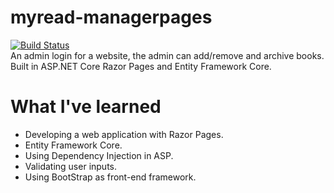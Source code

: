 # myread-managerpages
[![Build Status](https://dev.azure.com/mmmolin78/mmmolin/_apis/build/status/mmmolin.myread-managerpages?branchName=master)](https://dev.azure.com/mmmolin78/mmmolin/_build/latest?definitionId=6&branchName=master)\
An admin login for a website, the admin can add/remove and archive books.\
Built in ASP.NET Core Razor Pages and Entity Framework Core.


# What I've learned
* Developing a web application with Razor Pages.
* Entity Framework Core.
* Using Dependency Injection in ASP.
* Validating user inputs.
* Using BootStrap as front-end framework.
 
